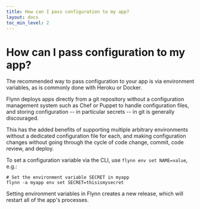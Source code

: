 ```yaml
---
title: How can I pass configuration to my app?
layout: docs
toc_min_level: 2
---
```


# How can I pass configuration to my app?

The recommended way to pass configuration to your app is via environment variables, as is commonly done with Heroku or Docker.

Flynn deploys apps directly from a git repository without a configuration management system such as Chef or Puppet to handle configuration files, and storing configuration -- in particular secrets -- in git is generally discouraged.

This has the added benefits of supporting multiple arbitrary environments without a dedicated configuration file for each, and making configuration changes without going through the cycle of code change, commit, code review, and deploy.

To set a configuration variable via the CLI, use `flynn env set NAME=value`, e.g.:

    # Set the environment variable SECRET in myapp
    flynn -a myapp env set SECRET=thisismysecret

Setting environment variables in Flynn creates a new release, which will restart all of the app's processes.
